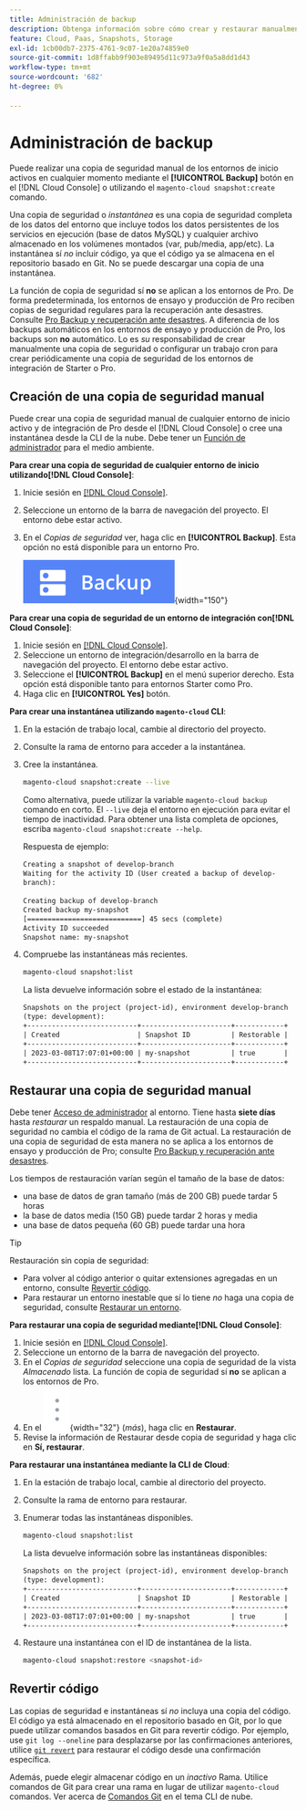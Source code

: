 ```yaml
---
title: Administración de backup
description: Obtenga información sobre cómo crear y restaurar manualmente una copia de seguridad para su proyecto de Adobe Commerce en la nube.
feature: Cloud, Paas, Snapshots, Storage
exl-id: 1cb00db7-2375-4761-9c07-1e20a74859e0
source-git-commit: 1d8ffabb9f903e89495d11c973a9f0a5a8dd1d43
workflow-type: tm+mt
source-wordcount: '682'
ht-degree: 0%

---
```


# Administración de backup

Puede realizar una copia de seguridad manual de los entornos de inicio activos en cualquier momento mediante el **[!UICONTROL Backup]** botón en el [!DNL Cloud Console] o utilizando el `magento-cloud snapshot:create` comando.

Una copia de seguridad o _instantánea_ es una copia de seguridad completa de los datos del entorno que incluye todos los datos persistentes de los servicios en ejecución (base de datos MySQL) y cualquier archivo almacenado en los volúmenes montados (var, pub/media, app/etc). La instantánea sí _no_ incluir código, ya que el código ya se almacena en el repositorio basado en Git. No se puede descargar una copia de una instantánea.

La función de copia de seguridad sí **no** se aplican a los entornos de Pro. De forma predeterminada, los entornos de ensayo y producción de Pro reciben copias de seguridad regulares para la recuperación ante desastres. Consulte [Pro Backup y recuperación ante desastres](../architecture/pro-architecture.md#backup-and-disaster-recovery). A diferencia de los backups automáticos en los entornos de ensayo y producción de Pro, los backups son **no** automático. Lo es _su_ responsabilidad de crear manualmente una copia de seguridad o configurar un trabajo cron para crear periódicamente una copia de seguridad de los entornos de integración de Starter o Pro.

## Creación de una copia de seguridad manual

Puede crear una copia de seguridad manual de cualquier entorno de inicio activo y de integración de Pro desde el [!DNL Cloud Console] o cree una instantánea desde la CLI de la nube. Debe tener un [Función de administrador](../project/user-access.md) para el medio ambiente.

**Para crear una copia de seguridad de cualquier entorno de inicio utilizando[!DNL Cloud Console]**:

1. Inicie sesión en [[!DNL Cloud Console]](https://console.adobecommerce.com).
1. Seleccione un entorno de la barra de navegación del proyecto. El entorno debe estar activo.
1. En el _Copias de seguridad_ ver, haga clic en **[!UICONTROL Backup]**. Esta opción no está disponible para un entorno Pro.

   ![Copia de seguridad](../../assets/button-backup.png){width="150"}

**Para crear una copia de seguridad de un entorno de integración con[!DNL Cloud Console]**:

1. Inicie sesión en [[!DNL Cloud Console]](https://console.adobecommerce.com).
1. Seleccione un entorno de integración/desarrollo en la barra de navegación del proyecto. El entorno debe estar activo.
1. Seleccione el **[!UICONTROL Backup]** en el menú superior derecho. Esta opción está disponible tanto para entornos Starter como Pro.
1. Haga clic en **[!UICONTROL Yes]** botón.

**Para crear una instantánea utilizando `magento-cloud` CLI**:

1. En la estación de trabajo local, cambie al directorio del proyecto.
1. Consulte la rama de entorno para acceder a la instantánea.
1. Cree la instantánea.

   ```bash
   magento-cloud snapshot:create --live
   ```

   Como alternativa, puede utilizar la variable `magento-cloud backup` comando en corto. El `--live` deja el entorno en ejecución para evitar el tiempo de inactividad. Para obtener una lista completa de opciones, escriba `magento-cloud snapshot:create --help`.

   Respuesta de ejemplo:

   ```terminal
   Creating a snapshot of develop-branch
   Waiting for the activity ID (User created a backup of develop-branch):
   
   Creating backup of develop-branch
   Created backup my-snapshot
   [============================] 45 secs (complete)
   Activity ID succeeded
   Snapshot name: my-snapshot
   ```

1. Compruebe las instantáneas más recientes.

   ```bash
   magento-cloud snapshot:list
   ```

   La lista devuelve información sobre el estado de la instantánea:

   ```terminal
   Snapshots on the project (project-id), environment develop-branch (type: development):
   +---------------------------+----------------------+------------+
   | Created                   | Snapshot ID          | Restorable |
   +---------------------------+----------------------+------------+
   | 2023-03-08T17:07:01+00:00 | my-snapshot          | true       |
   +---------------------------+----------------------+------------+
   ```

## Restaurar una copia de seguridad manual

Debe tener [Acceso de administrador](../project/user-access.md) al entorno. Tiene hasta **siete días** hasta _restaurar_ un respaldo manual. La restauración de una copia de seguridad no cambia el código de la rama de Git actual. La restauración de una copia de seguridad de esta manera no se aplica a los entornos de ensayo y producción de Pro; consulte [Pro Backup y recuperación ante desastres](../architecture/pro-architecture.md#backup-and-disaster-recovery).

Los tiempos de restauración varían según el tamaño de la base de datos:

- una base de datos de gran tamaño (más de 200 GB) puede tardar 5 horas
- la base de datos media (150 GB) puede tardar 2 horas y media
- una base de datos pequeña (60 GB) puede tardar una hora

>[!TIP]
>
>Restauración sin copia de seguridad:
>
>- Para volver al código anterior o quitar extensiones agregadas en un entorno, consulte [Revertir código](#roll-back-code).
>- Para restaurar un entorno inestable que sí lo tiene _no_ haga una copia de seguridad, consulte [Restaurar un entorno](../development/restore-environment.md).

**Para restaurar una copia de seguridad mediante[!DNL Cloud Console]**:

1. Inicie sesión en [[!DNL Cloud Console]](https://console.adobecommerce.com).
1. Seleccione un entorno de la barra de navegación del proyecto.
1. En el _Copias de seguridad_ seleccione una copia de seguridad de la vista _Almacenado_ lista. La función de copia de seguridad sí **no** se aplican a los entornos de Pro.
1. En el ![Más](../../assets/icon-more.png){width="32"} (_más_), haga clic en **Restaurar**.
1. Revise la información de Restaurar desde copia de seguridad y haga clic en **Sí, restaurar**.

**Para restaurar una instantánea mediante la CLI de Cloud**:

1. En la estación de trabajo local, cambie al directorio del proyecto.
1. Consulte la rama de entorno para restaurar.
1. Enumerar todas las instantáneas disponibles.

   ```bash
   magento-cloud snapshot:list
   ```

   La lista devuelve información sobre las instantáneas disponibles:

   ```terminal
   Snapshots on the project (project-id), environment develop-branch (type: development):
   +---------------------------+----------------------+------------+
   | Created                   | Snapshot ID          | Restorable |
   +---------------------------+----------------------+------------+
   | 2023-03-08T17:07:01+00:00 | my-snapshot          | true       |
   +---------------------------+----------------------+------------+
   ```

1. Restaure una instantánea con el ID de instantánea de la lista.

   ```bash
   magento-cloud snapshot:restore <snapshot-id>
   ```

## Revertir código

Las copias de seguridad e instantáneas sí _no_ incluya una copia del código. El código ya está almacenado en el repositorio basado en Git, por lo que puede utilizar comandos basados en Git para revertir código. Por ejemplo, use `git log --oneline` para desplazarse por las confirmaciones anteriores, utilice [`git revert`](https://git-scm.com/docs/git-revert) para restaurar el código desde una confirmación específica.

Además, puede elegir almacenar código en un _inactivo_ Rama. Utilice comandos de Git para crear una rama en lugar de utilizar `magento-cloud` comandos. Ver acerca de [Comandos Git](../dev-tools/cloud-cli-overview.md#git-commands) en el tema CLI de nube.
